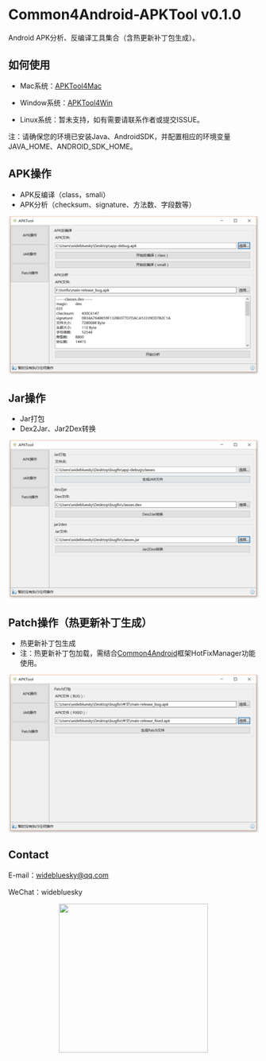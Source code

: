 # Common4Android-APKTool v0.1.0

Android APK分析、反编译工具集合（含热更新补丁包生成）。

## 如何使用

  - Mac系统：[APKTool4Mac](https://github.com/widebluesky/Common4Android-APKTool/raw/gh-pages/res/apktool4mac_0.1.0.zip)
  
  - Window系统：[APKTool4Win](https://github.com/widebluesky/Common4Android-APKTool/raw/gh-pages/res/apktool4win_0.1.0.zip)
  
  - Linux系统：暂未支持，如有需要请联系作者或提交ISSUE。

  注：请确保您的环境已安装Java、AndroidSDK，并配置相应的环境变量JAVA_HOME、ANDROID_SDK_HOME。

## APK操作

- APK反编译（class，smali）
- APK分析（checksum、signature、方法数、字段数等）

<p align="center" >
  <img width="800" src="https://github.com/widebluesky/Common4Android-APKTool/blob/gh-pages/res/screen_shot_01.png?raw=true">
</p>


## Jar操作

- Jar打包
- Dex2Jar、Jar2Dex转换

<p align="center" >
  <img width="800" src="https://github.com/widebluesky/Common4Android-APKTool/blob/gh-pages/res/screen_shot_02.png?raw=true">
</p>


## Patch操作（热更新补丁生成）

- 热更新补丁包生成
- 注：热更新补丁包加载，需结合[Common4Android](https://github.com/widebluesky/Common4Android/blob/master/README.md#--hotfixmanager)框架HotFixManager功能使用。

<p align="center" >
  <img width="800" src="https://github.com/widebluesky/Common4Android-APKTool/blob/gh-pages/res/screen_shot_03.png?raw=true">
</p>

## Contact

  E-mail：widebluesky@qq.com
  
  WeChat：widebluesky
  
<p align="center" >
  <img width="300" height="300" src="https://raw.githubusercontent.com/widebluesky/Common4Android/master/wechat_qrcode.jpg">
</p>
  

